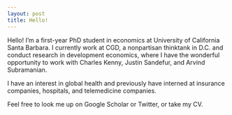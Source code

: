 ```yaml
---
layout: post
title: Hello!
---
```


Hello! I’m a first-year PhD student in economics at University of California
Santa Barbara. I currently work at CGD, a nonpartisan thinktank in D.C. and
conduct research in development economics, where I have the wonderful
opportunity to work with Charles Kenny, Justin Sandefur, and Arvind Subramanian. 

I have an interest in global health and previously have interned at insurance
companies, hospitals, and telemedicine companies.

Feel free to look me up on Google Scholar or Twitter, or take my CV.
